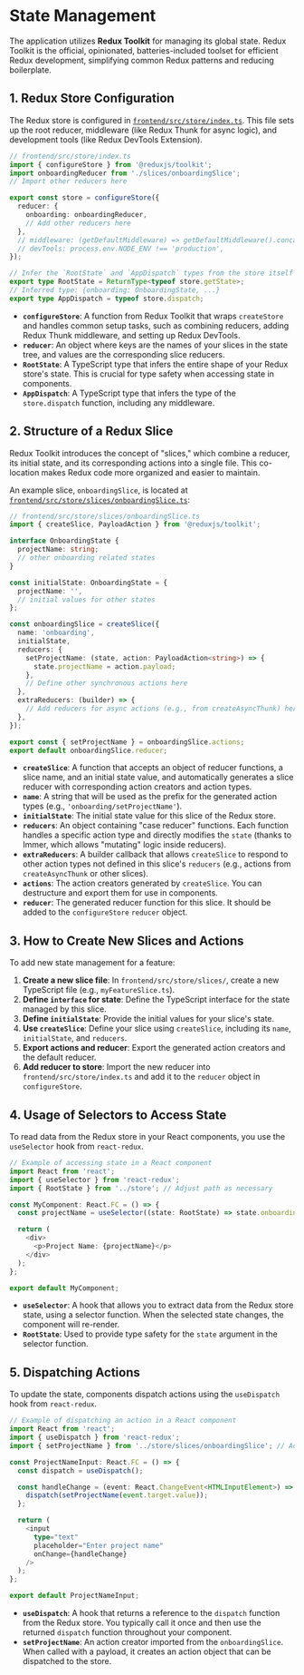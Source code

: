 # State Management

The application utilizes **Redux Toolkit** for managing its global state. Redux Toolkit is the official, opinionated, batteries-included toolset for efficient Redux development, simplifying common Redux patterns and reducing boilerplate.

## 1. Redux Store Configuration

The Redux store is configured in [`frontend/src/store/index.ts`](frontend/src/store/index.ts). This file sets up the root reducer, middleware (like Redux Thunk for async logic), and development tools (like Redux DevTools Extension).

```typescript
// frontend/src/store/index.ts
import { configureStore } from '@reduxjs/toolkit';
import onboardingReducer from './slices/onboardingSlice';
// Import other reducers here

export const store = configureStore({
  reducer: {
    onboarding: onboardingReducer,
    // Add other reducers here
  },
  // middleware: (getDefaultMiddleware) => getDefaultMiddleware().concat(myMiddleware),
  // devTools: process.env.NODE_ENV !== 'production',
});

// Infer the `RootState` and `AppDispatch` types from the store itself
export type RootState = ReturnType<typeof store.getState>;
// Inferred type: {onboarding: OnboardingState, ...}
export type AppDispatch = typeof store.dispatch;
```

-   **`configureStore`**: A function from Redux Toolkit that wraps `createStore` and handles common setup tasks, such as combining reducers, adding Redux Thunk middleware, and setting up Redux DevTools.
-   **`reducer`**: An object where keys are the names of your slices in the state tree, and values are the corresponding slice reducers.
-   **`RootState`**: A TypeScript type that infers the entire shape of your Redux store's state. This is crucial for type safety when accessing state in components.
-   **`AppDispatch`**: A TypeScript type that infers the type of the `store.dispatch` function, including any middleware.

## 2. Structure of a Redux Slice

Redux Toolkit introduces the concept of "slices," which combine a reducer, its initial state, and its corresponding actions into a single file. This co-location makes Redux code more organized and easier to maintain.

An example slice, `onboardingSlice`, is located at [`frontend/src/store/slices/onboardingSlice.ts`](frontend/src/store/slices/onboardingSlice.ts):

```typescript
// frontend/src/store/slices/onboardingSlice.ts
import { createSlice, PayloadAction } from '@reduxjs/toolkit';

interface OnboardingState {
  projectName: string;
  // other onboarding related states
}

const initialState: OnboardingState = {
  projectName: '',
  // initial values for other states
};

const onboardingSlice = createSlice({
  name: 'onboarding',
  initialState,
  reducers: {
    setProjectName: (state, action: PayloadAction<string>) => {
      state.projectName = action.payload;
    },
    // Define other synchronous actions here
  },
  extraReducers: (builder) => {
    // Add reducers for async actions (e.g., from createAsyncThunk) here
  },
});

export const { setProjectName } = onboardingSlice.actions;
export default onboardingSlice.reducer;
```

-   **`createSlice`**: A function that accepts an object of reducer functions, a slice name, and an initial state value, and automatically generates a slice reducer with corresponding action creators and action types.
-   **`name`**: A string that will be used as the prefix for the generated action types (e.g., `'onboarding/setProjectName'`).
-   **`initialState`**: The initial state value for this slice of the Redux store.
-   **`reducers`**: An object containing "case reducer" functions. Each function handles a specific action type and directly modifies the `state` (thanks to Immer, which allows "mutating" logic inside reducers).
-   **`extraReducers`**: A builder callback that allows `createSlice` to respond to other action types not defined in this slice's `reducers` (e.g., actions from `createAsyncThunk` or other slices).
-   **`actions`**: The action creators generated by `createSlice`. You can destructure and export them for use in components.
-   **`reducer`**: The generated reducer function for this slice. It should be added to the `configureStore` `reducer` object.

## 3. How to Create New Slices and Actions

To add new state management for a feature:

1.  **Create a new slice file**: In `frontend/src/store/slices/`, create a new TypeScript file (e.g., `myFeatureSlice.ts`).
2.  **Define `interface` for state**: Define the TypeScript interface for the state managed by this slice.
3.  **Define `initialState`**: Provide the initial values for your slice's state.
4.  **Use `createSlice`**: Define your slice using `createSlice`, including its `name`, `initialState`, and `reducers`.
5.  **Export actions and reducer**: Export the generated action creators and the default reducer.
6.  **Add reducer to store**: Import the new reducer into `frontend/src/store/index.ts` and add it to the `reducer` object in `configureStore`.

## 4. Usage of Selectors to Access State

To read data from the Redux store in your React components, you use the `useSelector` hook from `react-redux`.

```typescript
// Example of accessing state in a React component
import React from 'react';
import { useSelector } from 'react-redux';
import { RootState } from '../store'; // Adjust path as necessary

const MyComponent: React.FC = () => {
  const projectName = useSelector((state: RootState) => state.onboarding.projectName);

  return (
    <div>
      <p>Project Name: {projectName}</p>
    </div>
  );
};

export default MyComponent;
```

-   **`useSelector`**: A hook that allows you to extract data from the Redux store state, using a selector function. When the selected state changes, the component will re-render.
-   **`RootState`**: Used to provide type safety for the `state` argument in the selector function.

## 5. Dispatching Actions

To update the state, components dispatch actions using the `useDispatch` hook from `react-redux`.

```typescript
// Example of dispatching an action in a React component
import React from 'react';
import { useDispatch } from 'react-redux';
import { setProjectName } from '../store/slices/onboardingSlice'; // Adjust path as necessary

const ProjectNameInput: React.FC = () => {
  const dispatch = useDispatch();

  const handleChange = (event: React.ChangeEvent<HTMLInputElement>) => {
    dispatch(setProjectName(event.target.value));
  };

  return (
    <input
      type="text"
      placeholder="Enter project name"
      onChange={handleChange}
    />
  );
};

export default ProjectNameInput;
```

-   **`useDispatch`**: A hook that returns a reference to the `dispatch` function from the Redux store. You typically call it once and then use the returned `dispatch` function throughout your component.
-   **`setProjectName`**: An action creator imported from the `onboardingSlice`. When called with a payload, it creates an action object that can be dispatched to the store.